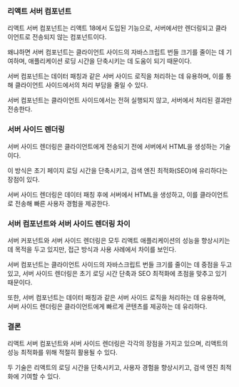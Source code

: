 ### 리액트 서버 컴포넌트

리액트 서버 컴포넌트는 리액트 18에서 도입된 기능으로, 서버에서만 렌더링되고 클라이언트로 전송되지 않는 컴포넌트이다.

왜냐하면 서버 컴포넌트는 클라이언트 사이드의 자바스크립트 번들 크기를 줄이는 데 기여하며, 애플리케이션 로딩 시간을 단축시키는 데 도움이 되기 때문이다.

서버 컴포넌트는 데이터 패칭과 같은 서버 사이드 로직을 처리하는 데 유용하며, 이를 통해 클라이언트 사이드에서의 처리 부담을 줄일 수 있다.

서버 컴포넌트는 클라이언트 사이드에서는 전혀 실행되지 않고, 서버에서 처리된 결과만 전송한다.

### 서버 사이드 렌더링

서버 사이드 렌더링은 클라이언트에게 전송되기 전에 서버에서 HTML을 생성하는 기술이다.

이 방식은 초기 페이지 로딩 시간을 단축시키고, 검색 엔진 최적화(SEO)에 유리하다는 장점이 있다.

서버 사이드 렌더링은 데이터 패칭 후에 서버에서 HTML을 생성하고, 이를 클라이언트로 전송해 빠른 사용자 경험을 제공한다.

### 서버 컴포넌트와 서버 사이드 렌더링 차이

서버 커포넌트와 서버 사이드 렌더링은 모두 리액트 애플리케이션의 성능을 향상시키는 데 목적을 두고 있지만, 접근 방식과 사용 사례에서 차이를 보인다.

서버 컴포넌트는 클라이언트 사이드의 자바스크립트 번들 크기를 줄이는 데 중점을 두고 있고, 서버 사이드 렌더링은 초기 로딩 시간 단축과 SEO 최적화에 초점을 맞추고 있기 때문이다.

또한, 서버 컴포넌트는 데이터 패칭과 같은 서버 사이드 로직을 처리하는 데 유용하며, 서버 사이드 렌더링은 클라이언트에게 빠르게 콘텐츠를 제공하는 데 유리하다.

### 결론

리액트 서버 컴포넌트와 서버 사이드 렌더링은 각각의 장점을 가지고 있으며, 리액트의 성능 최적화를 위해 적절히 활용될 수 있다.

두 기술은 리액트의 로딩 시간을 단축시키고, 사용자 경험을 향상시키고, 검색 엔진 최적화에 기여할 수 있다.
